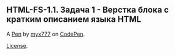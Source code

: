 HTML-FS-1.1. Задача 1 - Верстка блока с кратким описанием языка HTML
--------------------------------------------------------------------


A [Pen](https://codepen.io/myx777/pen/rNKBKmO) by [myx777](https://codepen.io/myx777) on [CodePen](https://codepen.io).

[License](https://codepen.io/license/pen/rNKBKmO).